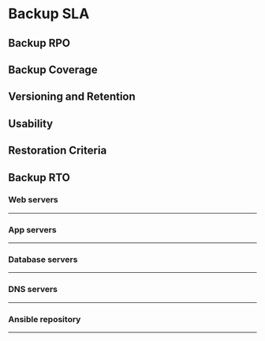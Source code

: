 # Backup SLA

## Backup RPO
## Backup Coverage
## Versioning and Retention
## Usability
## Restoration Criteria
## Backup RTO

### Web servers
---
### App servers
---
### Database servers
---
### DNS servers
---
### 
### Ansible repository
---
